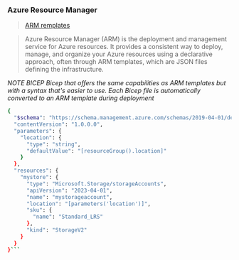 
### Azure Resource Manager 
> [ARM remplates](]https://learn.microsoft.com/en-us/azure/azure-resource-manager/templates/overview)

> Azure Resource Manager (ARM) is the deployment and management service for Azure resources. It provides a consistent way to deploy, manage, and organize your Azure resources using a declarative approach, often through ARM templates, which are JSON files defining the infrastructure. 

_NOTE BICEP  Bicep that offers the same capabilities as ARM templates but with a syntax that's easier to use. Each Bicep file is automatically converted to an ARM template during deployment_

```sh
{
  "$schema": "https://schema.management.azure.com/schemas/2019-04-01/deploymentTemplate.json#",
  "contentVersion": "1.0.0.0",
  "parameters": {
    "location": {
      "type": "string",
      "defaultValue": "[resourceGroup().location]"
    }
  },
  "resources": {
    "mystore": {
      "type": "Microsoft.Storage/storageAccounts",
      "apiVersion": "2023-04-01",
      "name": "mystorageaccount",
      "location": "[parameters('location')]",
      "sku": {
        "name": "Standard_LRS"
      },
      "kind": "StorageV2"
    }
  }
}```
